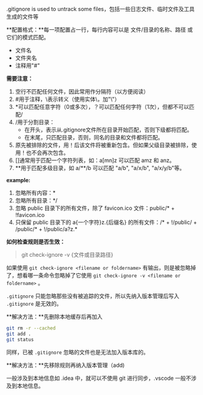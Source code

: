 .gitignore is used to untrack some files，包括一些日志文件、临时文件及工具生成的文件等

**配置格式：**每一项配置占一行，每行内容可以是 文件/目录的名称、路径 或 它们的模式匹配。

- 文件名
- 文件夹名
- 注释用"#"

**需要注意：**

1. 空行不匹配任何文件，因此常用作分隔符（以方便阅读）
2. #用于注释，\表示转义（使用实体\，加"\\"）
3. *可以匹配任意字符（0或多次），？可以匹配任何字符（1次），但都不可以匹配/
4. /用于分割目录：
   - 在开头，表示从.gitignore文件所在目录开始匹配，否则下级都将匹配。
   - 在末尾，只匹配目录，否则，同名的目录和文件都将匹配。
5. 原先被排除的文件，用！后该文件将被重新包含。但如果父级目录被排除，使用！也不会再次包含。
6. []通常用于匹配一个字符列表，如：a[mn]z 可以匹配 amz 和 anz。
7. **用于匹配多级目录，如 a/\*\*/b 可以匹配 "a/b", "a/x/b", "a/x/y/b"等。

**example:**

1. 忽略所有内容：*
2. 忽略所有目录：*/
3. 忽略 public 目录下的所有文件，除了 favicon.ico 文件：public/* + !favicon.ico
4. 只保留 public 目录下的 a{一个字符}z.{后缀名} 的所有文件：/\* + !/public/ + /public/\* + !/public/a?z.*

**如何检查规则是否生效：**

> git check-ignore -v {文件或目录路径}

如果使用 `git check-ignore <filename or foldername>` 有输出，则是被忽略掉了，想看哪一条命令忽略掉了它使用 `git check-ignore -v <filename or foldername>` 。



`.gitignore` 只能忽略那些没有被追踪的文件，所以先纳入版本管理后写入 `.gitignore` 是无效的。

**解决方法：**先删除本地缓存后再加入

```bash
git rm -r --cached
git add .
git status
```

同样，已被 `.gitignore` 忽略的文件也是无法加入版本库的。

**解决方法：**先移除规则再纳入版本管理（add)



一般涉及到本地信息如 .idea 中，就可以不使用 git 进行同步，.vscode 一般不涉及到本地信息。
